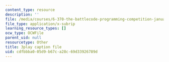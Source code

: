 ```yaml
---
content_type: resource
description: ''
file: /media/courses/6-370-the-battlecode-programming-competition-january-iap-2013/cdfbbba005d9b67ca28c69d33926789d_pISCwkvKMZ0.srt
file_type: application/x-subrip
learning_resource_types: []
ocw_type: OCWFile
parent_uid: null
resourcetype: Other
title: 3play caption file
uid: cdfbbba0-05d9-b67c-a28c-69d33926789d
---
```

